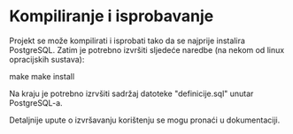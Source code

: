 # Kompiliranje i isprobavanje
Projekt se može kompilirati i isprobati tako da se najprije instalira PostgreSQL. Zatim je potrebno izvršiti sljedeće naredbe (na nekom od linux opracijskih sustava):

make
make install

Na kraju je potrebno izrvšiti sadržaj datoteke "definicije.sql" unutar PostgreSQL-a.

Detaljnije upute o izvršavanju korištenju se mogu pronaći u dokumentaciji.
